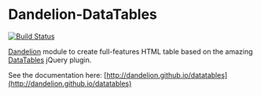 Dandelion-DataTables
========================

[![Build Status](https://dandelion.ci.cloudbees.com/job/dandelion-datatables-build/badge/icon)](https://dandelion.ci.cloudbees.com/job/dandelion-datatables-build/)

[Dandelion](http://dandelion.github.io) module to create full-features HTML table based on the amazing [DataTables](http://datatables.net/) jQuery plugin.

See the documentation here: [http://dandelion.github.io/datatables](http://dandelion.github.io/datatables)
